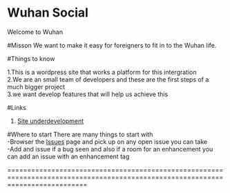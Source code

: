Wuhan Social 
==============

Welcome to Wuhan 

#Misson 
We want to make it easy for foreigners to fit in to the Wuhan life. 

#Things to know 

1.This is a wordpress site that works a platform for this intergration  
2.We are an small team of developers and these are the first steps of a much bigger project  
3.we want develop features that will help us achieve this   

#Links 
1. [Site underdevelopment](news.wuhansocial.com/)

#Where to start 
There are many things to start with   
 -Browser the [Issues](https://github.com/WuhanSocial/WuhanSocial-/issues/3) page and pick up on any open issue you can take  
 -Add and issue if a bug seen and also if a room for an enhancement you can add an issue with an enhancement tag  

================================================================================================================================
